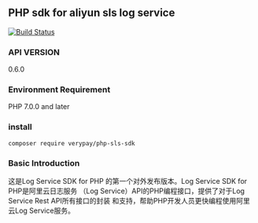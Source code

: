 ## PHP sdk for aliyun sls log service
<a href="https://travis-ci.org/huasx/aliyun-sls-php-sdk"><img src="https://travis-ci.org/huasx/aliyun-sls-php-sdk.svg?branch=master" alt="Build Status"></a>

### API VERSION
0.6.0

### Environment Requirement

PHP 7.0.0 and later

### install
``composer require verypay/php-sls-sdk``

### Basic Introduction
这是Log Service SDK for PHP 的第一个对外发布版本。Log Service SDK for PHP是阿里云日志服务 （Log Service）API的PHP编程接口，提供了对于Log Service Rest API所有接口的封装 和支持，帮助PHP开发人员更快编程使用阿里云Log Service服务。
